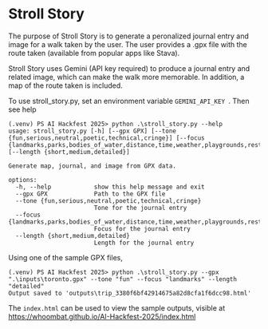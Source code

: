 # Stroll Story

The purpose of Stroll Story is to generate a peronalized journal entry and image for a walk taken by the user. The user provides a .gpx file with the route taken (available from popular apps like Stava).

Stroll Story uses Gemini (API key required) to produce a journal entry and related image, which can make the walk more memorable. In addition, a map of the route taken is included.

To use stroll_story.py, set an environment variable `GEMINI_API_KEY `. Then see help

```
(.venv) PS AI Hackfest 2025> python .\stroll_story.py --help
usage: stroll_story.py [-h] [--gpx GPX] [--tone {fun,serious,neutral,poetic,technical,cringe}] [--focus {landmarks,parks,bodies_of_water,distance,time,weather,playgrounds,restaurants,colors}] [--length {short,medium,detailed}]

Generate map, journal, and image from GPX data.

options:
  -h, --help            show this help message and exit
  --gpx GPX             Path to the GPX file
  --tone {fun,serious,neutral,poetic,technical,cringe}
                        Tone for the journal entry
  --focus {landmarks,parks,bodies_of_water,distance,time,weather,playgrounds,restaurants,colors}
                        Focus for the journal entry
  --length {short,medium,detailed}
                        Length for the journal entry
```

Using one of the sample GPX files,

```
(.venv) PS AI Hackfest 2025> python .\stroll_story.py --gpx ".\inputs\toronto.gpx" --tone "fun" --focus "landmarks" --length "detailed"
Output saved to 'outputs\trip_3380f6bf42914675a82d8cfa1f6dcc98.html'
```

The `index.html` can be used to view the sample outputs, visible at https://whoombat.github.io/AI-Hackfest-2025/index.html

